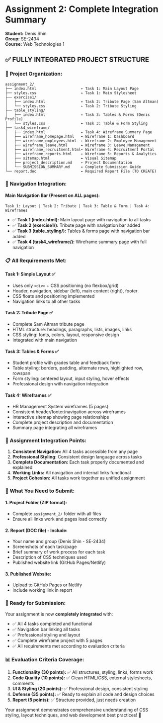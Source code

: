# Assignment 2: Complete Integration Summary

**Student:** Denis Shin  
**Group:** SE-2434  
**Course:** Web Technologies 1  

## ✅ **FULLY INTEGRATED PROJECT STRUCTURE**

### 📁 **Project Organization:**
```
assignment_2/
├── index.html                    ← Task 1: Main Layout Page
├── styles.css                    ← Task 1: Main Stylesheet
├── exercise1/
│   ├── index.html                ← Task 2: Tribute Page (Sam Altman)
│   └── styles.css                ← Task 2: Tribute Styling
├── table_styling/
│   ├── index.html                ← Task 3: Tables & Forms (Denis Profile)
│   └── styles.css                ← Task 3: Table & Form Styling
├── task4_wireframe/
│   ├── index.html                ← Task 4: Wireframe Summary Page
│   ├── wireframe_homepage.html   ← Wireframe 1: Dashboard
│   ├── wireframe_employees.html  ← Wireframe 2: Employee Management
│   ├── wireframe_leave.html      ← Wireframe 3: Leave Management
│   ├── wireframe_recruitment.html← Wireframe 4: Recruitment Portal
│   ├── wireframe_reports.html    ← Wireframe 5: Reports & Analytics
│   ├── sitemap.html              ← Visual Sitemap
│   ├── project_description.md    ← Project Documentation
│   └── SUBMISSION_SUMMARY.md     ← Complete Submission Guide
└── report.doc                    ← Required Report File (TO CREATE)
```

### 🔗 **Navigation Integration:**

#### **Main Navigation Bar** (Present on ALL pages):
```
Task 1: Layout | Task 2: Tribute | Task 3: Table & Form | Task 4: Wireframes
```

- ✅ **Task 1 (index.html):** Main layout page with navigation to all tasks
- ✅ **Task 2 (exercise1/):** Tribute page with navigation bar added
- ✅ **Task 3 (table_styling/):** Tables & forms page with navigation bar added  
- ✅ **Task 4 (task4_wireframe/):** Wireframe summary page with full navigation

### 📋 **All Requirements Met:**

#### **Task 1: Simple Layout** ✅
- Uses only `<div>` + CSS positioning (no flexbox/grid)
- Header, navigation, sidebar (left), main content (right), footer
- CSS floats and positioning implemented
- Navigation links to all other tasks

#### **Task 2: Tribute Page** ✅
- Complete Sam Altman tribute page
- HTML structure: headings, paragraphs, lists, images, links
- CSS styling: fonts, colors, layout, responsive design
- Integrated with main navigation

#### **Task 3: Tables & Forms** ✅
- Student profile with grades table and feedback form
- Table styling: borders, padding, alternate rows, highlighted row, rowspan
- Form styling: centered layout, input styling, hover effects
- Professional design with navigation integration

#### **Task 4: Wireframes** ✅
- HR Management System wireframes (5 pages)
- Consistent header/footer/navigation across wireframes
- Interactive sitemap showing page relationships
- Complete project description and documentation
- Summary page integrating all wireframes

### 🎯 **Assignment Integration Points:**

1. **Consistent Navigation:** All 4 tasks accessible from any page
2. **Professional Styling:** Consistent design language across tasks
3. **Complete Documentation:** Each task properly documented and explained
4. **Working Links:** All navigation and internal links functional
5. **Project Cohesion:** All tasks work together as unified assignment

### 📝 **What You Need to Submit:**

#### **1. Project Folder (ZIP format):**
- Complete `assignment_2/` folder with all files
- Ensure all links work and pages load correctly

#### **2. Report (DOC file) - Include:**
- Your name and group (Denis Shin - SE-2434)
- Screenshots of each task/page
- Brief summary of work process for each task
- Description of CSS techniques used
- Published website link (GitHub Pages/Netlify)

#### **3. Published Website:**
- Upload to GitHub Pages or Netlify
- Include working link in report

### 🚀 **Ready for Submission:**

Your assignment is now **completely integrated** with:
- ✅ All 4 tasks completed and functional
- ✅ Navigation bar linking all tasks
- ✅ Professional styling and layout
- ✅ Complete wireframe project with 5 pages
- ✅ All requirements met according to evaluation criteria

### 📊 **Evaluation Criteria Coverage:**

1. **Functionality (30 points):** ✅ All structures, styling, links, forms work
2. **Code Quality (10 points):** ✅ Clean HTML/CSS, external stylesheets, comments
3. **UI & Styling (20 points):** ✅ Professional design, consistent styling
4. **Defense (35 points):** ✅ Ready to explain all code and design choices
5. **Report (5 points):** ✅ Structure provided, just needs creation

Your assignment demonstrates comprehensive understanding of CSS styling, layout techniques, and web development best practices! 🎉
